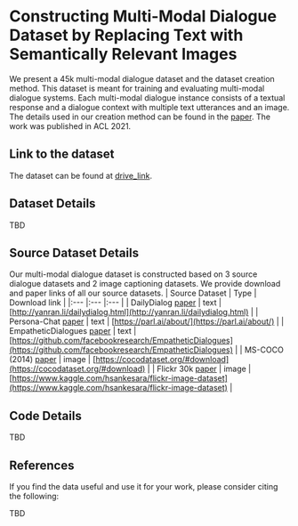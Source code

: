 # Constructing Multi-Modal Dialogue Dataset by Replacing Text with Semantically Relevant Images

We present a 45k multi-modal dialogue dataset and the dataset creation method. This dataset is meant for training and evaluating multi-modal dialogue systems. Each multi-modal dialogue instance consists of a textual response and a dialogue context with multiple text utterances and an image. The details used in our creation method can be found in the [paper](temp_link). The work was published in ACL 2021.

## Link to the dataset

The dataset can be found at [drive_link](drive_link).

## Dataset Details

TBD
<!-- There are two files in the above link. "train.json" is meant for training whereas "test.json" is meant for evaluation.
Each line in the file is a json consisting the following keys:`
| Key | Description |
|:--- |:---         |
| id  | Id of the example|
| context | Text of the post |
| cquestion | The corresponding clarification question to the post |
| answer | The answer to the post | -->

## Source Dataset Details

Our multi-modal dialogue dataset is constructed based on 3 source dialogue datasets and 2 image captioning datasets.
We provide download and paper links of all our source datasets.
| Source Dataset | Type | Download link |
|:---            |:---  |:---           |
| DailyDialog [paper](https://www.aclweb.org/anthology/I17-1099/)  | text | [http://yanran.li/dailydialog.html](http://yanran.li/dailydialog.html) |
| Persona-Chat [paper](https://www.aclweb.org/anthology/P18-1205/) | text | [https://parl.ai/about/](https://parl.ai/about/) |
| EmpatheticDialogues [paper](https://www.aclweb.org/anthology/P19-1534/) | text | [https://github.com/facebookresearch/EmpatheticDialogues](https://github.com/facebookresearch/EmpatheticDialogues) |
| MS-COCO (2014) [paper](https://link.springer.com/chapter/10.1007/978-3-319-10602-1_48) | image | [https://cocodataset.org/#download](https://cocodataset.org/#download) |
| Flickr 30k [paper](https://openaccess.thecvf.com/content_iccv_2015/html/Plummer_Flickr30k_Entities_Collecting_ICCV_2015_paper.html) | image | [https://www.kaggle.com/hsankesara/flickr-image-dataset](https://www.kaggle.com/hsankesara/flickr-image-dataset) |


## Code Details 

TBD

## References
If you find the data useful and use it for your work, please consider citing the following:

TBD

<!-- ```
@misc{kumar2020clarq,
    title={ClarQ: A large-scale and diverse dataset for Clarification Question Generation},
    author={Vaibhav Kumar and Alan W. black},
    year={2020},
    eprint={2006.05986},
    archivePrefix={arXiv},
    primaryClass={cs.CL}
}
``` -->
